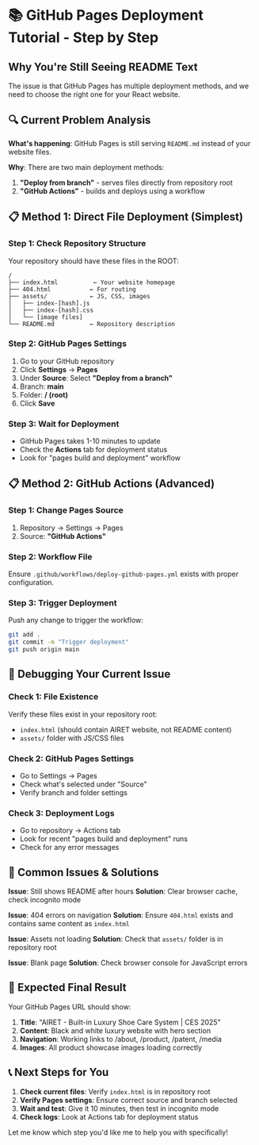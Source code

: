 # 📚 GitHub Pages Deployment Tutorial - Step by Step

## Why You're Still Seeing README Text

The issue is that GitHub Pages has multiple deployment methods, and we need to choose the right one for your React website.

## 🔍 Current Problem Analysis

**What's happening**: GitHub Pages is still serving `README.md` instead of your website files.

**Why**: There are two main deployment methods:
1. **"Deploy from branch"** - serves files directly from repository root
2. **"GitHub Actions"** - builds and deploys using a workflow

## 📋 Method 1: Direct File Deployment (Simplest)

### Step 1: Check Repository Structure
Your repository should have these files in the ROOT:
```
/
├── index.html          ← Your website homepage
├── 404.html           ← For routing
├── assets/            ← JS, CSS, images
│   ├── index-[hash].js
│   ├── index-[hash].css
│   └── [image files]
└── README.md          ← Repository description
```

### Step 2: GitHub Pages Settings
1. Go to your GitHub repository
2. Click **Settings** → **Pages**
3. Under **Source**: Select **"Deploy from a branch"**
4. Branch: **main**
5. Folder: **/ (root)**
6. Click **Save**

### Step 3: Wait for Deployment
- GitHub Pages takes 1-10 minutes to update
- Check the **Actions** tab for deployment status
- Look for "pages build and deployment" workflow

## 📋 Method 2: GitHub Actions (Advanced)

### Step 1: Change Pages Source
1. Repository → Settings → Pages
2. Source: **"GitHub Actions"**

### Step 2: Workflow File
Ensure `.github/workflows/deploy-github-pages.yml` exists with proper configuration.

### Step 3: Trigger Deployment
Push any change to trigger the workflow:
```bash
git add .
git commit -m "Trigger deployment"
git push origin main
```

## 🔧 Debugging Your Current Issue

### Check 1: File Existence
Verify these files exist in your repository root:
- `index.html` (should contain AIRET website, not README content)
- `assets/` folder with JS/CSS files

### Check 2: GitHub Pages Settings
- Go to Settings → Pages
- Check what's selected under "Source"
- Verify branch and folder settings

### Check 3: Deployment Logs
- Go to repository → Actions tab
- Look for recent "pages build and deployment" runs
- Check for any error messages

## 🚨 Common Issues & Solutions

**Issue**: Still shows README after hours
**Solution**: Clear browser cache, check incognito mode

**Issue**: 404 errors on navigation
**Solution**: Ensure `404.html` exists and contains same content as `index.html`

**Issue**: Assets not loading
**Solution**: Check that `assets/` folder is in repository root

**Issue**: Blank page
**Solution**: Check browser console for JavaScript errors

## 🎯 Expected Final Result

Your GitHub Pages URL should show:
1. **Title**: "AIRET - Built-in Luxury Shoe Care System | CES 2025"
2. **Content**: Black and white luxury website with hero section
3. **Navigation**: Working links to /about, /product, /patent, /media
4. **Images**: All product showcase images loading correctly

## 📞 Next Steps for You

1. **Check current files**: Verify `index.html` is in repository root
2. **Verify Pages settings**: Ensure correct source and branch selected
3. **Wait and test**: Give it 10 minutes, then test in incognito mode
4. **Check logs**: Look at Actions tab for deployment status

Let me know which step you'd like me to help you with specifically!